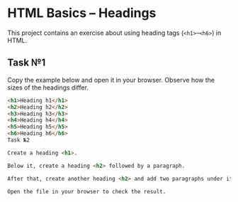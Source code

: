 # HTML Basics – Headings

This project contains an exercise about using heading tags (`<h1>`–`<h6>`) in HTML.

## Task №1

Copy the example below and open it in your browser. Observe how the sizes of the headings differ.

```html
<h1>Heading h1</h1>
<h2>Heading h2</h2>
<h3>Heading h3</h3>
<h4>Heading h4</h4>
<h5>Heading h5</h5>
<h6>Heading h6</h6>
Task №2

Create a heading <h1>.

Below it, create a heading <h2> followed by a paragraph.

After that, create another heading <h2> and add two paragraphs under it.

Open the file in your browser to check the result.
